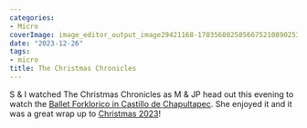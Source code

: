 ```yaml
---
categories:
- Micro
coverImage: image_editor_output_image29421168-17035680258566752108902539909847.jpg
date: "2023-12-26"
tags:
- micro
title: The Christmas Chronicles
---
```


S & I watched The Christmas Chronicles as M & JP head out this evening to watch the [Ballet Forklorico in Castillo de Chapultapec](https://cartelera.cdmx.gob.mx/10380/14-01-2023/ballet-folklorico-de-mexico-de-amalia-hernandez-70-anos). She enjoyed it and it was a great wrap up to [Christmas 2023](https://srikanthperinkulam.com/2023/12/25/magic/)!
